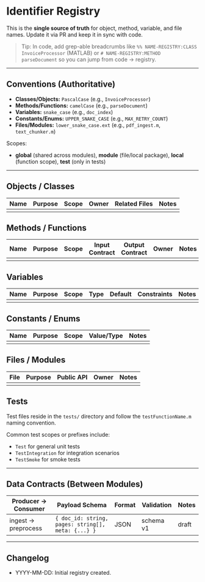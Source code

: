 # Identifier Registry

This is the **single source of truth** for object, method, variable, and file names. Update it via PR and keep it in sync with code.

> Tip: In code, add grep-able breadcrumbs like `%% NAME-REGISTRY:CLASS InvoiceProcessor` (MATLAB) or `# NAME-REGISTRY:METHOD parseDocument` so you can jump from code → registry.

---

## Conventions (Authoritative)

- **Classes/Objects:** `PascalCase` (e.g., `InvoiceProcessor`)
- **Methods/Functions:** `camelCase` (e.g., `parseDocument`)
- **Variables:** `snake_case` (e.g., `doc_index`)
- **Constants/Enums:** `UPPER_SNAKE_CASE` (e.g., `MAX_RETRY_COUNT`)
- **Files/Modules:** `lower_snake_case.ext` (e.g., `pdf_ingest.m`, `text_chunker.m`)

Scopes:
- **global** (shared across modules), **module** (file/local package), **local** (function scope), **test** (only in tests)

---

## Objects / Classes

| Name | Purpose | Scope | Owner | Related Files | Notes |
|------|---------|-------|-------|---------------|-------|
|  |  |  |  |  |  |

## Methods / Functions

| Name | Purpose | Scope | Input Contract | Output Contract | Owner | Notes |
|------|---------|-------|----------------|-----------------|-------|------|
|  |  |  |  |  |  |

## Variables

| Name | Purpose | Scope | Type | Default | Constraints | Notes |
|------|---------|-------|------|---------|-------------|-------|
|  |  |  |  |  |  |

## Constants / Enums

| Name | Purpose | Scope | Value/Type | Notes |
|------|---------|-------|-----------|-------|
|  |  |  |  |  |

## Files / Modules

| File | Purpose | Public API | Owner | Notes |
|------|---------|-----------|-------|------|
|  |  |  |  |  |

## Tests

Test files reside in the `tests/` directory and follow the `testFunctionName.m` naming convention.

Common test scopes or prefixes include:

- `Test` for general unit tests
- `TestIntegration` for integration scenarios
- `TestSmoke` for smoke tests

---

## Data Contracts (Between Modules)

| Producer → Consumer | Payload Schema | Format | Validation | Notes |
|--------------------|----------------|--------|-----------|-------|
| ingest → preprocess | `{ doc_id: string, pages: string[], meta: {...} }` | JSON | schema v1 | draft |

---

## Changelog

- YYYY-MM-DD: Initial registry created.
